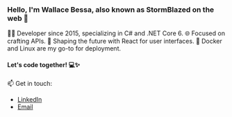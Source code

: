 ### Hello, I'm Wallace Bessa, also known as StormBlazed on the web 👋

👨‍💻 Developer since 2015, specializing in C# and .NET Core 6.
🌐 Focused on crafting APIs.
🚀 Shaping the future with React for user interfaces.
🐳 Docker and Linux are my go-to for deployment.

#### Let's code together! 💻✨

📫 Get in touch:
- [LinkedIn](https://www.linkedin.com/in/your-name-here/)
- [Email](mailto:your-email@example.com)
